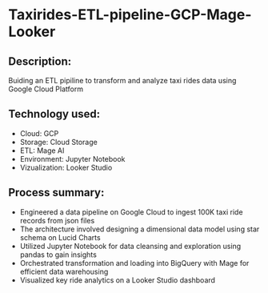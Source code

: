 # Taxirides-ETL-pipeline-GCP-Mage-Looker

## Description: 
Buiding an ETL pipiline to transform and analyze taxi rides data using Google Cloud Platform

## Technology used:
- Cloud: GCP
- Storage: Cloud Storage
- ETL: Mage AI
- Environment: Jupyter Notebook 
- Vizualization: Looker Studio
  
## Process summary:
- Engineered a data pipeline on Google Cloud to ingest 100K taxi ride records from json files
- The architecture involved designing a dimensional data model using star schema on Lucid Charts
- Utilized Jupyter Notebook for data cleansing and exploration using pandas to gain insights
- Orchestrated transformation and loading into BigQuery with Mage for efficient data warehousing
- Visualized key ride analytics on a Looker Studio dashboard  
    
